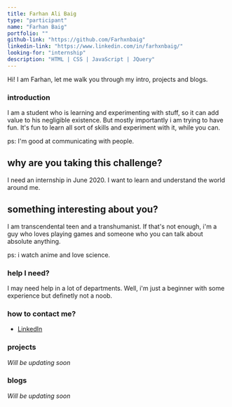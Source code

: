 ```yaml
---
title: Farhan Ali Baig
type: "participant"
name: "Farhan Baig"
portfolio: ""
github-link: "https://github.com/Farhxnbaig"
linkedin-link: "https://www.linkedin.com/in/farhxnbaig/"
looking-for: "internship"
description: "HTML | CSS | JavaScript | JQuery"
---
```


Hi! I am Farhan, let me walk you through my intro, projects and blogs.

### introduction

I am a student who is learning and experimenting with stuff, so it can add value to his negligible existence. But mostly importantly i am trying to have fun. It's fun to learn all sort of skills and experiment with it, while you can.

ps: I'm good at communicating with people.

## why are you taking this challenge?

I need an internship in June 2020.
I want to learn and understand the world around me. 

## something interesting about you?

 I am transcendental teen and a transhumanist. If that's not enough, i'm a guy who loves playing games and someone who you can talk about absolute anything. 

 ps: i watch anime and love science.

### help I need?

I may need help in a lot of departments. Well, i'm just a beginner with some experience but definetly not a noob. 

### how to contact me?

- [LinkedIn](https://www.linkedin.com/in/farhxnbaig/)

### projects

*Will be updating soon*

### blogs

*Will be updating soon*
